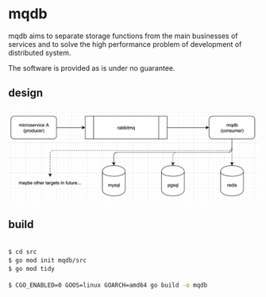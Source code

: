 # mqdb

mqdb aims to separate storage functions from the main businesses of services and to solve the high performance problem of development of distributed system.

The software is provided as is under no guarantee. 

## design

![design](img/design.png)


## build

```bash

$ cd src
$ go mod init mqdb/src
$ go mod tidy

$ CGO_ENABLED=0 GOOS=linux GOARCH=amd64 go build -o mqdb

```

